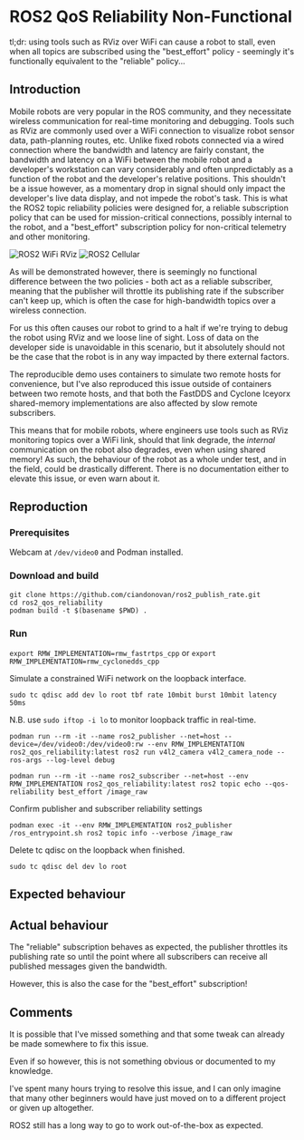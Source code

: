 # ROS2 QoS Reliability Non-Functional

tl;dr: using tools such as RViz over WiFi can cause a robot to stall, even when all topics are subscribed using the "best_effort" policy - seemingly it's functionally equivalent to the "reliable" policy...

## Introduction

Mobile robots are very popular in the ROS community,
and they necessitate wireless communication for real-time monitoring and debugging.
Tools such as RViz are commonly used over a WiFi connection to visualize robot sensor data,
path-planning routes, etc.
Unlike fixed robots connected via a wired connection where the bandwidth and latency are fairly constant,
the bandwidth and latency on a WiFi between the mobile robot and a developer's workstation can vary considerably
and often unpredictably as a function of the robot and the developer's relative positions.
This shouldn't be a issue however, as a momentary drop in signal should only impact the developer's live data display, and not impede the robot's task.
This is what the ROS2 topic reliability policies were designed for, a reliable subscription policy that can be used for mission-critical connections,
possibly internal to the robot, and a "best_effort" subscription policy for non-critical telemetry and other monitoring.

![ROS2 WiFi RViz](https://github.com/ciandonovan/ros2_qos_reliability/assets/94260580/0b6e214d-2772-4c16-8cc9-b68e960ea63d)
![ROS2 Cellular](https://github.com/ciandonovan/ros2_qos_reliability/assets/94260580/9c35d212-edc2-448c-af4d-5f1399d1077f)

As will be demonstrated however, there is seemingly no functional difference between the two policies - both act as a reliable subscriber,
meaning that the publisher will throttle its publishing rate if the subscriber can't keep up,
which is often the case for high-bandwidth topics over a wireless connection.

For us this often causes our robot to grind to a halt if we're trying to debug the robot using RViz and we loose line of sight.
Loss of data on the developer side is unavoidable in this scenario,
but it absolutely should not be the case that the robot is in any way impacted by there external factors.

The reproducible demo uses containers to simulate two remote hosts for convenience,
but I've also reproduced this issue outside of containers between two remote hosts,
and that both the FastDDS and Cyclone Iceyorx shared-memory implementations are also affected by slow remote subscribers.

This means that for mobile robots, where engineers use tools such as RViz monitoring topics over a WiFi link, should that link degrade, the _internal_ communication on the robot also degrades, even when using shared memory!
As such, the behaviour of the robot as a whole under test, and in the field, could be drastically different.
There is no documentation either to elevate this issue, or even warn about it.

## Reproduction

### Prerequisites

Webcam at `/dev/video0` and Podman installed.

### Download and build

```
git clone https://github.com/ciandonovan/ros2_publish_rate.git
cd ros2_qos_reliability
podman build -t $(basename $PWD) .
```

### Run

`export RMW_IMPLEMENTATION=rmw_fastrtps_cpp` or `export RMW_IMPLEMENTATION=rmw_cyclonedds_cpp`

Simulate a constrained WiFi network on the loopback interface.

`sudo tc qdisc add dev lo root tbf rate 10mbit burst 10mbit latency 50ms`

N.B. use `sudo iftop -i lo` to monitor loopback traffic in real-time.

```
podman run --rm -it --name ros2_publisher --net=host --device=/dev/video0:/dev/video0:rw --env RMW_IMPLEMENTATION ros2_qos_reliability:latest ros2 run v4l2_camera v4l2_camera_node --ros-args --log-level debug
```

```
podman run --rm -it --name ros2_subscriber --net=host --env RMW_IMPLEMENTATION ros2_qos_reliability:latest ros2 topic echo --qos-reliability best_effort /image_raw
```

Confirm publisher and subscriber reliability settings

```
podman exec -it --env RMW_IMPLEMENTATION ros2_publisher /ros_entrypoint.sh ros2 topic info --verbose /image_raw
```

Delete tc qdisc on the loopback when finished.

`sudo tc qdisc del dev lo root`

## Expected behaviour

## Actual behaviour

The "reliable" subscription behaves as expected, the publisher throttles its publishing rate so until the point where all subscribers can receive all published messages given the bandwidth.

However, this is also the case for the "best_effort" subscription!

## Comments

It is possible that I've missed something and that some tweak can already be made somewhere to fix this issue.

Even if so however, this is not something obvious or documented to my knowledge.

I've spent many hours trying to resolve this issue,
and I can only imagine that many other beginners would have just moved on to a different project or given up altogether.

ROS2 still has a long way to go to work out-of-the-box as expected.
